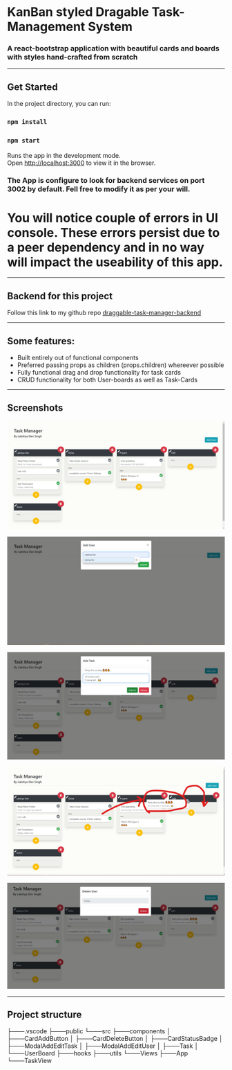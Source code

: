 # KanBan styled Dragable Task-Management System
### A react-bootstrap application with beautiful cards and boards with styles hand-crafted from scratch
---

## Get Started

In the project directory, you can run:

### `npm install`
### `npm start`

Runs the app in the development mode.\
Open [http://localhost:3000](http://localhost:3000) to view it in the browser.

### The App is configure to look for backend services on port 3002 by default. Fell free to modify it as per your will.
# You will notice couple of errors in UI console. These errors persist due to a peer dependency and in no way will impact the useability of this app.
---
## Backend for this project

Follow this link to my github repo [draggable-task-manager-backend](https://github.com/lakshyads/dragable-task-manager-backend) 

---
## Some features:

- Built entirely out of functional components
- Preferred passing props as children (props.children) whereever possible
- Fully functional drag and drop functionality for task cards
- CRUD functionality for both User-boards as well as Task-Cards
---
## Screenshots

![Overview](https://github.com/lakshyads/draggable-task-manager-frontend/blob/master/src/assets/img/overview.jpeg)

![Add User](https://github.com/lakshyads/draggable-task-manager-frontend/blob/master/src/assets/img/addUser.jpeg)

![Add Task](https://github.com/lakshyads/draggable-task-manager-frontend/blob/master/src/assets/img/addTask.jpeg)

![Drag & Drop](https://github.com/lakshyads/draggable-task-manager-frontend/blob/master/src/assets/img/dnd.jpeg)

![Delete User](https://github.com/lakshyads/draggable-task-manager-frontend/blob/master/src/assets/img/deleteUser.jpeg)

---
## Project structure

├───.vscode
├───public
└───src
    ├───components
    │   ├───CardAddButton
    │   ├───CardDeleteButton
    │   ├───CardStatusBadge
    │   ├───ModalAddEditTask
    │   ├───ModalAddEditUser
    │   ├───Task
    │   └───UserBoard
    ├───hooks
    ├───utils
    └───Views
        ├───App
        └───TaskView

